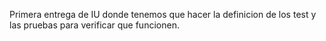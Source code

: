 Primera entrega de IU donde tenemos que hacer la definicion de los test y las pruebas para verificar que funcionen.
